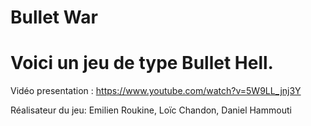 # Bullet War
# Voici un jeu de type Bullet Hell.

Vidéo presentation : https://www.youtube.com/watch?v=5W9LL_jnj3Y

Réalisateur du jeu: Emilien Roukine, Loïc Chandon, Daniel Hammouti
